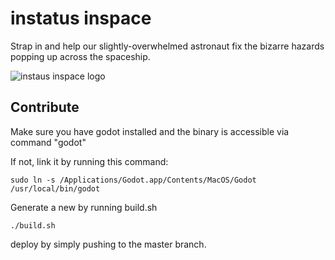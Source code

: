 # instatus inspace

Strap in and help our slightly-overwhelmed astronaut fix the bizarre hazards popping up across the spaceship.

![instaus inspace logo](https://github.com/user-attachments/assets/dcb2bd7c-dfb0-4935-bd76-f312f9a21184)


## Contribute

Make sure you have godot installed and the binary is accessible via command "godot"

If not, link it by running this command:

`sudo ln -s /Applications/Godot.app/Contents/MacOS/Godot /usr/local/bin/godot`

Generate a new by running build.sh

`./build.sh`

deploy by simply pushing to the master branch.
